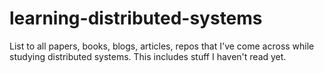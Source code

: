 # learning-distributed-systems
List to all papers, books, blogs, articles, repos that I've come across while studying distributed systems. This includes stuff I haven't read yet.
